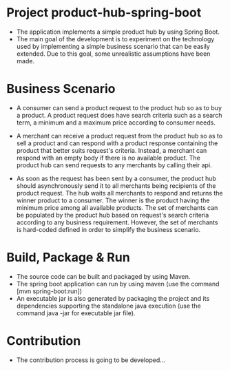 # Project product-hub-spring-boot
- The application implements a simple product hub by using Spring Boot.
- The main goal of the development is to experiment on the technology used by 
implementing a simple business scenario that can be easily extended. 
Due to this goal, some unrealistic assumptions have been made.

# Business Scenario
- A consumer can send a product request to the product hub so as to buy a product.
A product request does have search criteria such as a search term, a minimum
and a maximum price according to consumer needs.

- A merchant can receive a product request from the product hub so as to sell a
product and can respond with a product response containing the product that better 
suits request's criteria. Instead, a merchant can respond with an empty body if
there is no available product. The product hub can send requests to any merchants 
by calling their api.

- As soon as the request has been sent by a consumer, the product hub should
asynchronously send it to all merchants being recipients of the product request. 
The hub waits all merchants to respond and returns the winner product to a consumer.
The winner is the product having the minimum price among all available products.
The set of merchants can be populated by the product hub based on request's search 
criteria according to any business requirement. However, the set of merchants is 
hard-coded defined in order to simplify the business scenario. 

# Build, Package & Run
- The source code can be built and packaged by using Maven. 
- The spring boot application can run by using maven (use the command [mvn spring-boot:run])
- An executable jar is also generated by packaging the project and its dependencies 
supporting the standalone java execution (use the command java -jar for executable jar file).

# Contribution
- The contribution process is going to be developed...
